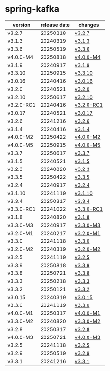 # spring-kafka	


|version|release date|changes|
|---|---|---|
|v3.2.7|20250218|[v3.2.7](./v3.2.7-20250218.md)|
|v3.1.3|20240319|[v3.1.3](./v3.1.3-20240319.md)|
|v3.3.6|20250519|[v3.3.6](./v3.3.6-20250519.md)|
|v4.0.0-M4|20250818|[v4.0.0-M4](./v4.0.0-M4-20250818.md)|
|v3.1.9|20240917|[v3.1.9](./v3.1.9-20240917.md)|
|v3.3.10|20250915|[v3.3.10](./v3.3.10-20250915.md)|
|v3.0.16|20240416|[v3.0.16](./v3.0.16-20240416.md)|
|v3.2.0|20240521|[v3.2.0](./v3.2.0-20240521.md)|
|v3.2.10|20250617|[v3.2.10](./v3.2.10-20250617.md)|
|v3.2.0-RC1|20240416|[v3.2.0-RC1](./v3.2.0-RC1-20240416.md)|
|v3.0.17|20240521|[v3.0.17](./v3.0.17-20240521.md)|
|v3.2.6|20241216|[v3.2.6](./v3.2.6-20241216.md)|
|v3.1.4|20240416|[v3.1.4](./v3.1.4-20240416.md)|
|v4.0.0-M2|20250422|[v4.0.0-M2](./v4.0.0-M2-20250422.md)|
|v4.0.0-M5|20250915|[v4.0.0-M5](./v4.0.0-M5-20250915.md)|
|v3.3.7|20250617|[v3.3.7](./v3.3.7-20250617.md)|
|v3.1.5|20240521|[v3.1.5](./v3.1.5-20240521.md)|
|v3.2.3|20240820|[v3.2.3](./v3.2.3-20240820.md)|
|v3.3.5|20250422|[v3.3.5](./v3.3.5-20250422.md)|
|v3.2.4|20240917|[v3.2.4](./v3.2.4-20240917.md)|
|v3.1.10|20241119|[v3.1.10](./v3.1.10-20241119.md)|
|v3.3.4|20250317|[v3.3.4](./v3.3.4-20250317.md)|
|v3.3.0-RC1|20241022|[v3.3.0-RC1](./v3.3.0-RC1-20241022.md)|
|v3.1.8|20240820|[v3.1.8](./v3.1.8-20240820.md)|
|v3.3.0-M3|20240917|[v3.3.0-M3](./v3.3.0-M3-20240917.md)|
|v3.2.0-M1|20240217|[v3.2.0-M1](./v3.2.0-M1-20240217.md)|
|v3.3.0|20241118|[v3.3.0](./v3.3.0-20241118.md)|
|v3.2.0-M2|20240319|[v3.2.0-M2](./v3.2.0-M2-20240319.md)|
|v3.2.5|20241119|[v3.2.5](./v3.2.5-20241119.md)|
|v3.3.9|20250818|[v3.3.9](./v3.3.9-20250818.md)|
|v3.3.8|20250721|[v3.3.8](./v3.3.8-20250721.md)|
|v3.3.3|20250218|[v3.3.3](./v3.3.3-20250218.md)|
|v3.3.2|20250121|[v3.3.2](./v3.3.2-20250121.md)|
|v3.0.15|20240319|[v3.0.15](./v3.0.15-20240319.md)|
|v3.3.0|20241119|[v3.3.0](./v3.3.0-20241119.md)|
|v4.0.0-M1|20250317|[v4.0.0-M1](./v4.0.0-M1-20250317.md)|
|v3.3.0-M2|20240820|[v3.3.0-M2](./v3.3.0-M2-20240820.md)|
|v3.2.8|20250317|[v3.2.8](./v3.2.8-20250317.md)|
|v4.0.0-M3|20250721|[v4.0.0-M3](./v4.0.0-M3-20250721.md)|
|v3.2.5|20241118|[v3.2.5](./v3.2.5-20241118.md)|
|v3.2.9|20250519|[v3.2.9](./v3.2.9-20250519.md)|
|v3.3.1|20241216|[v3.3.1](./v3.3.1-20241216.md)|
